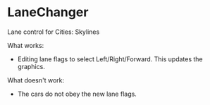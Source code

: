 # LaneChanger
Lane control for Cities: Skylines

What works:
- Editing lane flags to select Left/Right/Forward.  This updates the graphics.

What doesn't work:
- The cars do not obey the new lane flags.
